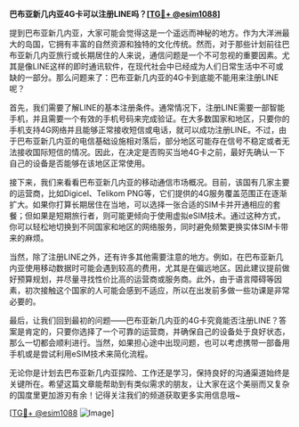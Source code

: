 **巴布亚新几内亚4G卡可以注册LINE吗？[[TG💪+ @esim1088](https://t.me/s/esim1088)]**

提到巴布亚新几内亚，大家可能会觉得这是一个遥远而神秘的地方。作为大洋洲最大的岛国，它拥有丰富的自然资源和独特的文化传统。然而，对于那些计划前往巴布亚新几内亚旅行或长期居住的人来说，通信问题是一个不可忽视的重要因素。尤其是像LINE这样的即时通讯软件，在现代社会中已经成为人们日常生活中不可或缺的一部分。那么问题来了：巴布亚新几内亚的4G卡到底能不能用来注册LINE呢？

首先，我们需要了解LINE的基本注册条件。通常情况下，注册LINE需要一部智能手机，并且需要一个有效的手机号码来完成验证。在大多数国家和地区，只要你的手机支持4G网络并且能够正常接收短信或电话，就可以成功注册LINE。不过，由于巴布亚新几内亚的电信基础设施相对落后，部分地区可能存在信号不稳定或者无法接收国际短信的情况。因此，在决定是否购买当地4G卡之前，最好先确认一下自己的设备是否能够在该地区正常使用。

接下来，我们来看看巴布亚新几内亚的移动通信市场概况。目前，该国有几家主要的运营商，比如Digicel、Telikom PNG等，它们提供的4G服务覆盖范围正在逐渐扩大。如果你打算长期居住在当地，可以选择一张合适的SIM卡并开通相应的套餐；但如果是短期旅行者，则可能更倾向于使用虚拟eSIM技术。通过这种方式，你可以轻松地切换到不同国家和地区的网络服务，同时避免频繁更换实体SIM卡带来的麻烦。

当然，除了注册LINE之外，还有许多其他需要注意的地方。例如，在巴布亚新几内亚使用移动数据时可能会遇到较高的费用，尤其是在偏远地区。因此建议提前做好预算规划，并尽量寻找性价比高的运营商或服务商。此外，由于语言障碍等因素，初次接触这个国家的人可能会感到不适应，所以在出发前多做一些功课是非常必要的。

最后，让我们回到最初的问题——巴布亚新几内亚的4G卡究竟能否注册LINE？答案是肯定的，只要你选择了一个可靠的运营商，并确保自己的设备处于良好状态，那么一切都会顺利进行。当然，如果担心途中出现问题，也可以考虑携带一部备用手机或是尝试利用eSIM技术来简化流程。

无论你是计划去巴布亚新几内亚探险、工作还是学习，保持良好的沟通渠道始终是关键所在。希望这篇文章能帮助到有类似需求的朋友，让大家在这个美丽而又复杂的国度里更加游刃有余！记得关注我们的频道获取更多实用信息哦~

[[TG💪+ @esim1088](https://t.me/s/esim1088) ![Image](https://i.postimg.cc/4NQfJmqS/Snipaste-2025-05-13-00-14-12.png)]